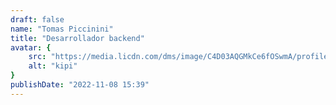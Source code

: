 ```yaml
---
draft: false
name: "Tomas Piccinini"
title: "Desarrollador backend"
avatar: {
    src: "https://media.licdn.com/dms/image/C4D03AQGMkCe6fOSwmA/profile-displayphoto-shrink_800_800/0/1610407530477?e=1701907200&v=beta&t=3uGejFANEEGrrMYyE8UJiRWzt20ZibpSXiATZPt2Lw8",
    alt: "kipi"
}
publishDate: "2022-11-08 15:39"
---
```

